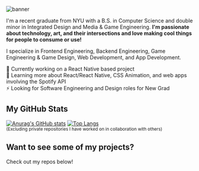 ![banner](https://github.com/codenamemadison/codenamemadison/assets/42008799/c6e2a006-3283-4ace-9a85-a947ec5b1692)

<!--
<p align="center">
 she/her/hers
</p>
-->
I'm a recent graduate from NYU with a B.S. in Computer Science and double minor in Integrated Design and Media & Game Engineering.  **I'm passionate about technology, art, and their intersections and love making cool things for people to consume or use!**

I specialize in Frontend Engineering, Backend Engineering, Game Engineering & Game Design, Web Development, and App Development. 

🔭 Currently working on a React Native based project <br>
🌱 Learning more about React/React Native, CSS Animation, and web apps involving the Spotify API <br>
⚡ Looking for Software Engineering and Design roles for New Grad <br>

## My GitHub Stats
[![Anurag's GitHub stats](https://github-readme-stats.vercel.app/api?username=codenamemadison&theme=radical&count_private=true&show_icons=true)](https://github.com/anuraghazra/github-readme-stats)
[![Top Langs](https://github-readme-stats.vercel.app/api/top-langs/?username=codenamemadison&layout=compact&langs_count=8)](https://github.com/anuraghazra/github-readme-stats)
<br> <sub> (Excluding private repositories I have worked on in collaboration with others) </sub>

## Want to see some of my projects?
Check out my repos below!



<!--
**codenamemadison/codenamemadison** is a ✨ _special_ ✨ repository because its `README.md` (this file) appears on your GitHub profile.

Here are some ideas to get you started:

- 🔭 I’m currently working on ...
- 🌱 I’m currently learning ...
- 👯 I’m looking to collaborate on ...
- 🤔 I’m looking for help with ...
- 💬 Ask me about ...
- 📫 How to reach me: ...
- 😄 Pronouns: ...
- ⚡ Fun fact: ...
-->
